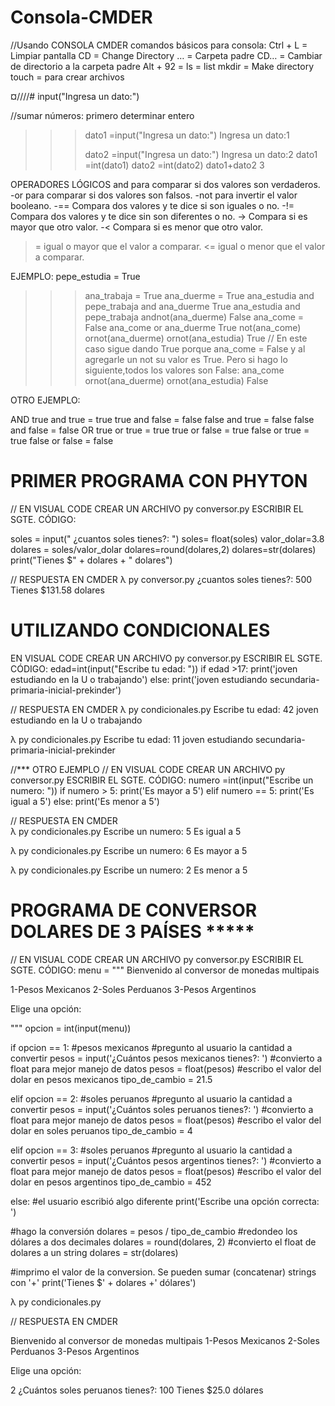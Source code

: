 # Consola-CMDER
//Usando CONSOLA CMDER 
comandos básicos para consola:
Ctrl + L = Limpiar pantalla
CD = Change Directory
… = Carpeta padre
CD… = Cambiar de directorio a la carpeta padre
Alt + 92 =
ls = list
mkdir = Make directory
touch = para crear archivos

¤////#
input("Ingresa un dato:")

//sumar números:
primero determinar entero
>>> dato1 =input("Ingresa un dato:")
Ingresa un dato:1
>>>
>>> dato2 =input("Ingresa un dato:")
Ingresa un dato:2
>>> dato1 =int(dato1)
>>> dato2 =int(dato2)
>>> dato1+dato2
3

OPERADORES LÓGICOS
and para comparar si dos valores son verdaderos.
-or para comparar si dos valores son falsos.
-not para invertir el valor booleano.
-== Compara dos valores y te dice si son iguales o no.
-!= Compara dos valores y te dice sin son diferentes o no.
-> Compara si es mayor que otro valor.
-< Compara si es menor que otro valor.
>= igual o mayor que el valor a comparar.
<= igual o menor que el valor a comparar.

EJEMPLO:
pepe_estudia = True
>>> ana_trabaja = True
>>> ana_duerme = True
>>> ana_estudia and pepe_trabaja and ana_duerme
True
>>> ana_estudia and pepe_trabaja andnot(ana_duerme)
False
>>> ana_come = False
>>> ana_come or ana_duerme
True
>>> not(ana_come) ornot(ana_duerme) ornot(ana_estudia)
True
// En este caso sigue dando True porque ana_come = False y al agregarle un not su valor es True.
Pero si hago lo siguiente,todos los valores son False:
>>> ana_come ornot(ana_duerme) ornot(ana_estudia)
False

OTRO EJEMPLO:

AND
true and true = true
true and false = false
false and true = false
false and false = false
OR
true or true = true
true or false = true
false or true = true
false or false = false


# PRIMER PROGRAMA CON PHYTON
// EN VISUAL CODE CREAR UN ARCHIVO py conversor.py ESCRIBIR EL SGTE. CÓDIGO:

soles = input(" ¿cuantos soles tienes?: ") 
soles= float(soles)
valor_dolar=3.8
dolares = soles/valor_dolar
dolares=round(dolares,2)
dolares=str(dolares)
print("Tienes $" + dolares + " dolares")

// RESPUESTA EN CMDER
λ py conversor.py
 ¿cuantos soles tienes?: 500
Tienes $131.58 dolares

# UTILIZANDO CONDICIONALES
 EN VISUAL CODE CREAR UN ARCHIVO py conversor.py ESCRIBIR EL SGTE. CÓDIGO:
edad=int(input("Escribe tu edad: "))
if edad >17:
    print('joven estudiando en la U o trabajando')
else:
    print('joven estudiando secundaria- primaria-inicial-prekinder')

// RESPUESTA EN CMDER
λ py condicionales.py
Escribe tu edad: 42
joven estudiando en la U o trabajando

λ py condicionales.py
Escribe tu edad: 11
joven estudiando secundaria- primaria-inicial-prekinder

//*** OTRO EJEMPLO
// EN VISUAL CODE CREAR UN ARCHIVO py conversor.py ESCRIBIR EL SGTE. CÓDIGO:
numero =int(input("Escribe un numero: "))
if numero > 5:
    print('Es mayor a 5')
elif numero == 5:
    print('Es igual a 5')
else:
    print('Es menor a 5')
    
// RESPUESTA EN CMDER    
λ py condicionales.py
Escribe un numero: 5
Es igual a 5

λ py condicionales.py
Escribe un numero: 6
Es mayor a 5

λ py condicionales.py
Escribe un numero: 2
Es menor a 5

# PROGRAMA DE CONVERSOR DOLARES DE 3 PAÍSES *****

// EN VISUAL CODE CREAR UN ARCHIVO py conversor.py ESCRIBIR EL SGTE. CÓDIGO:
menu = """
Bienvenido al conversor de monedas multipais

1-Pesos Mexicanos
2-Soles Perduanos
3-Pesos Argentinos

Elige una opción: 

"""
opcion = int(input(menu))

if opcion == 1: #pesos mexicanos
	#pregunto al usuario la cantidad a convertir
	pesos = input('¿Cuántos pesos mexicanos tienes?: ')
	#convierto a float para mejor manejo de datos
	pesos = float(pesos)
	#escribo el valor del dolar en pesos mexicanos
	tipo_de_cambio = 21.5
 
elif opcion == 2: #soles peruanos
	#pregunto al usuario la cantidad a convertir
	pesos = input('¿Cuántos soles peruanos tienes?: ')
	#convierto a float para mejor manejo de datos
	pesos = float(pesos)
	#escribo el valor del dolar en soles peruanos
	tipo_de_cambio = 4
 
elif opcion == 3: #soles peruanos
	#pregunto al usuario la cantidad a convertir
	pesos = input('¿Cuántos pesos argentinos tienes?: ')
	#convierto a float para mejor manejo de datos
	pesos = float(pesos)
	#escribo el valor del dolar en pesos argentinos
	tipo_de_cambio = 452
 
else:  #el usuario escribió algo diferente
	print('Escribe una opción correcta: ')

#hago la conversión
dolares = pesos / tipo_de_cambio
#redondeo los dólares a dos decimales
dolares = round(dolares, 2)
#convierto el float de dolares a un string
dolares = str(dolares)

#imprimo el valor de la conversion. Se pueden sumar (concatenar) strings con '+'
print('Tienes $' + dolares +' dólares')

λ py condicionales.py

// RESPUESTA EN CMDER

Bienvenido al conversor de monedas multipais
1-Pesos Mexicanos
2-Soles Perduanos
3-Pesos Argentinos

Elige una opción:

2
¿Cuántos soles peruanos tienes?: 100
Tienes $25.0 dólares
